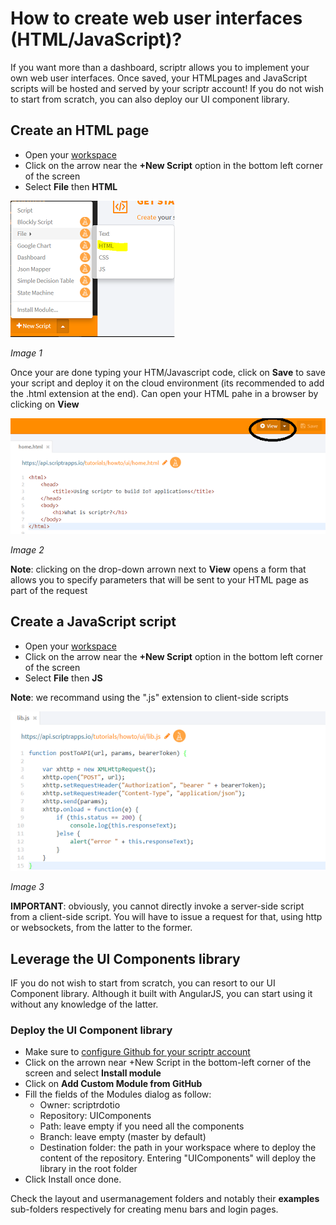 # How to create web user interfaces (HTML/JavaScript)?

If you want more than a dashboard, scriptr allows you to implement your own web user interfaces. Once saved, your HTMLpages and JavaScript scripts will be hosted and served by your scriptr account! If you do not wish to start from scratch, you can also deploy our UI component library.

## Create an HTML page

- Open your [workspace](https://www.scriptr.io/workspace)
- Click on the arrow near the **+New Script** option in the bottom left corner of the screen
- Select **File** then **HTML**

![New HTML page](./images/new_html.png)

*Image 1*

Once your are done typing your HTM/Javascript code, click on **Save** to save your script and deploy it on the cloud environment (its recommended to add the .html extension at the end).  Can open your HTML pahe in a browser by clicking on **View**

![View HTML page](./images/view_html.png)

*Image 2*

**Note**: clicking on the drop-down arrown next to **View** opens a form that allows you to specify parameters that will be sent to your HTML page as part of the request

## Create a JavaScript script

- Open your [workspace](https://www.scriptr.io/workspace)
- Click on the arrow near the **+New Script** option in the bottom left corner of the screen
- Select **File** then **JS**

**Note**: we recommand using the ".js" extension to client-side scripts

![New JS script](./images/new_js.png)

*Image 3*

**IMPORTANT**: obviously, you cannot directly invoke a server-side script from a client-side script. You will have to issue a request for that, using http or websockets, from the latter to the former.

## Leverage the UI Components library

IF you do not wish to start from scratch, you can resort to our UI Component library. Although it built with AngularJS, you can start using it without any knowledge of the latter.

### Deploy the UI Component library

- Make sure to [configure Github for your scriptr account](https://github.com/scriptrdotio/howto/blob/master/teamwork/version_control.md)
- Click on the arrown near +New Script in the bottom-left corner of the screen and select **Install module**
- Click on **Add Custom Module from GitHub** 
- Fill the fields of the Modules dialog as follow:
  - Owner: scriptrdotio
  - Repository: UIComponents
  - Path: leave empty if you need all the components
  - Branch: leave empty (master by default)
  - Destination folder: the path in your workspace where to deploy the content of the repository. Entering "UIComponents" will deploy the library in the root folder
- Click Install once done.

Check the layout and usermanagement folders and notably their **examples** sub-folders respectively for creating menu bars and login pages.
